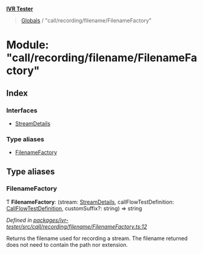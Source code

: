 **[IVR Tester](../README.md)**

> [Globals](../README.md) / "call/recording/filename/FilenameFactory"

# Module: "call/recording/filename/FilenameFactory"

## Index

### Interfaces

* [StreamDetails](../interfaces/_call_recording_filename_filenamefactory_.streamdetails.md)

### Type aliases

* [FilenameFactory](_call_recording_filename_filenamefactory_.md#filenamefactory)

## Type aliases

### FilenameFactory

Ƭ  **FilenameFactory**: (stream: [StreamDetails](../interfaces/_call_recording_filename_filenamefactory_.streamdetails.md), callFlowTestDefinition: [CallFlowTestDefinition](../interfaces/_testing_test_callflowtestdefinition_.callflowtestdefinition.md), customSuffix?: string) => string

*Defined in [packages/ivr-tester/src/call/recording/filename/FilenameFactory.ts:12](https://github.com/SketchingDev/ivr-tester/blob/aa015fb/packages/ivr-tester/src/call/recording/filename/FilenameFactory.ts#L12)*

Returns the filename used for recording a stream. The filename returned does not
need to contain the path nor extension.
